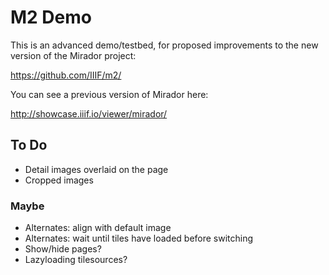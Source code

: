 # M2 Demo

This is an advanced demo/testbed, for proposed improvements to the new version of the Mirador project:

https://github.com/IIIF/m2/

You can see a previous version of Mirador here:

http://showcase.iiif.io/viewer/mirador/

## To Do

* Detail images overlaid on the page
* Cropped images

### Maybe

* Alternates: align with default image
* Alternates: wait until tiles have loaded before switching
* Show/hide pages?
* Lazyloading tilesources?
